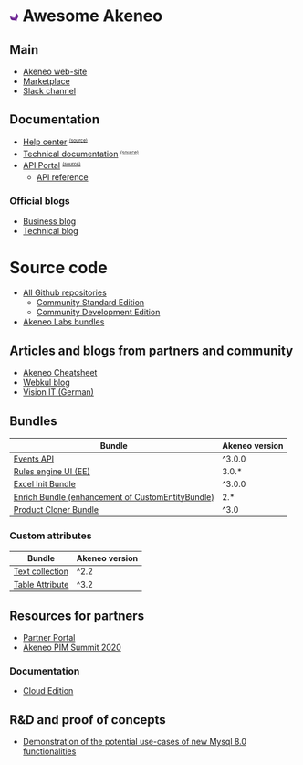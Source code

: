 # ![alt text](image/akeneo-icon-small.png) Awesome Akeneo

## Main 

* [Akeneo web-site](https://www.akeneo.com/)
* [Marketplace](https://marketplace.akeneo.com/)
* [Slack channel](http://akeneopim-ug.herokuapp.com/)

## Documentation

* [Help center](https://help.akeneo.com/) <sub><sup><sup>[(source)](https://github.com/akeneo/pim-helpcenter)</sup></sup></sub>
* [Technical documentation](https://docs.akeneo.com/) <sub><sup><sup>[(source)](https://github.com/akeneo/pim-docs)</sup></sup></sub>
* [API Portal](https://api.akeneo.com/) <sub><sup><sup>[(source)](https://github.com/akeneo/pim-api-docs)</sup></sup></sub>
  * [API reference](https://api.akeneo.com/api-reference-index.html)

### Official blogs

* [Business blog](https://www.akeneo.com/blog/)
* [Technical blog](https://medium.com/akeneo-labs)

# Source code

* [All Github repositories](https://github.com/akeneo)
  * [Community Standard Edition](https://github.com/akeneo/pim-community-standard)     
  * [Community Development Edition](https://github.com/akeneo/pim-community-dev)     
* [Akeneo Labs bundles](https://github.com/akeneo-labs)

## Articles and blogs from partners and community

* [Akeneo Cheatsheet](https://github.com/kiboko-labs/akeneo-cheatsheet)
* [Webkul blog](https://webkul.com/blog/tag/akeneo-pim/)
* [Vision IT (German)](https://vision-itc.com/de/tag/akeneo/)

## Bundles

<bundles>

Bundle | Akeneo version
--- | ---
[Events API](https://github.com/trilix-gmbh/akeneo-events-api-bundle) | ^3.0.0
[Rules engine UI (EE)](https://github.com/basecom/akeneo-rulesUI) | 3.0.*
[Excel Init Bundle](https://github.com/akeneo/ExcelInitBundle) | ^3.0.0
[Enrich Bundle (enhancement of CustomEntityBundle)](https://github.com/kiboko-labs/akeneo-enrich-bundle) | 2.*
[Product Cloner Bundle](https://github.com/flagbit/akeneo-product-cloner)| ^3.0

### Custom attributes 

Bundle | Akeneo version
--- | ---
[Text collection](https://github.com/akeneo/ExtendedAttributeTypeBundle) | ^2.2
[Table Attribute](https://github.com/flagbit/akeneo-table-attribute-bundle) | ^3.2
</bundles>


## Resources for partners

* [Partner Portal](https://partners.akeneo.com/)
* [Akeneo PIM Summit 2020](https://www.akeneo-aps2020.com/)

### Documentation

* [Cloud Edition](https://docs.akeneo.com/master/cloud_edition/)


## R&D and proof of concepts

* [Demonstration of the potential use-cases of new Mysql 8.0 functionalities](https://github.com/ahocquard/akeneo-mysql)
